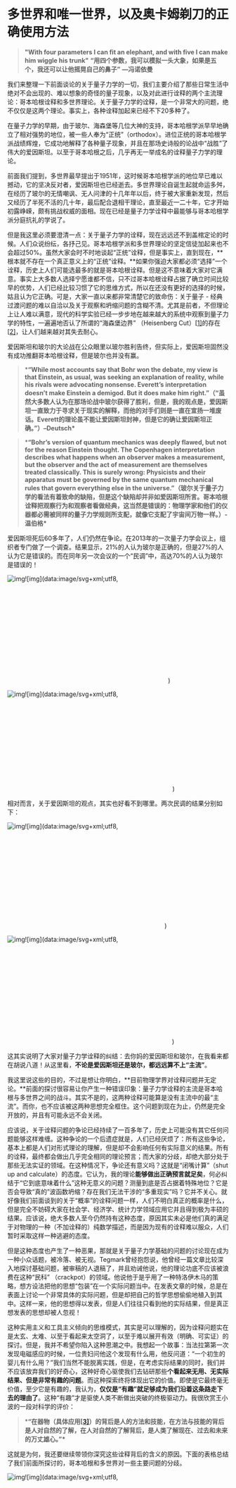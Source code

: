 

# 多世界和唯一世界，以及奥卡姆剃刀的正确使用方法



> **"With four parameters I can fit an elephant, and with five I can make him wiggle his trunk"** **“用四个参数，我可以模拟一头大象，如果是五个，我还可以让他摇晃自己的鼻子”** **—冯诺依曼**



我们来整理一下前面谈论的关于量子力学的一切，我们主要介绍了那些日常生活中绝对不会出现的、难以想象的奇怪的量子现象，以及对此进行诠释的两个主流理论：哥本哈根诠释和多世界理论。关于量子力学的诠释，是一个非常大的问题，绝不仅仅是这两个理论。事实上，各种诠释加起来已经不下20多种了。

在量子力学的早期，由于玻尔、海森堡等几位大神的支持，哥本哈根学派早早地确立了相对强势的地位，被一些人奉为“正统”（orthodox）。进位正统的哥本哈根学派战绩辉煌，它成功地解释了各种量子现象，并且在那场史诗般的论战中“战胜”了伟大的爱因斯坦。以至于哥本哈根之后，几乎再无一举成名的诠释量子力学的理论。

前面我们提到，多世界最早提出于1951年，这时候哥本哈根学派的地位早已难以撼动，它的坚决反对者，爱因斯坦也已经逝去。多世界理论自诞生起就命运多舛，在经历了玻尔的无情嘲讽、无人问津的十几年年以后，终于被大家重新发现，然后又经历了半死不活的几十年，最后配合退相干理论，直至最近一二十年，它才开始初露峥嵘，颇有挑战权威的面相。现在已经是量子力学诠释中最能够与哥本哈根学派分庭抗礼的学说了。

但是我这里必须要澄清一点：关于量子力学的诠释，现在远远还不到盖棺定论的时候。人们众说纷纭，各抒己见。哥本哈根学派和多世界理论的坚定信徒加起来也不会超过50%。虽然大家会时不时地谈起“正统”诠释，但是事实上，直到现在，**根本就不存在一个真正意义上的“正统”诠释。**如果你强迫大家都必须“选择”一个诠释，历史上人们可能选最多的就是哥本哈根诠释。但是这不意味着大家对它满意。事实上大多数人选择宁愿谁都不信，只不过哥本哈根诠释占据了确立时间比较早的优势，人们已经比较习惯了它的思维方式，所以在还没有更好的选择的时候，姑且认为它正确。可是，大家一直以来都非常清楚它的致命伤：关于量子 - 经典过渡问题的难以自洽以及关于观察和坍缩问题的含糊不清。尤其是前者，不但理论上让人难以满意，现代的科学实验已经一步步地在越来越大的系统中观察到量子力学的特性，一遍遍地否认了所谓的“海森堡边界” （Heisenberg Cut）[[1\]](https://zhuanlan.zhihu.com/write#_ftn1)的存在[[2\]](https://zhuanlan.zhihu.com/write#_ftn2)，让人们越来越对其失去耐心。

爱因斯坦和玻尔的大论战在公众眼里以玻尔胜利告终，但实际上，爱因斯坦固然没有成功推翻哥本哈根诠释，但是玻尔也并没有赢。

> ***“While most accounts say that Bohr won the debate, my view is that Einstein, as usual, was seeking an explanation of reality, while his rivals were advocating nonsense. Everett’s interpretation doesn’t make Einstein a demigod. But it does make him right.”（“虽然大多数人认为在那场论战中玻尔获得了胜利，但是，我的观点是，爱因斯坦一直致力于寻求关于现实的解释，而他的对手们则是一直在宣扬一堆废话。Everett的理论虽不能让爱因斯坦封神，但是它的确让爱因斯坦正确。”）–Deutsch\***



> ***“Bohr’s version of quantum mechanics was deeply flawed, but not for the reason Einstein thought. The Copenhagen interpretation describes what happens when an observer makes a measurement, but the observer and the act of measurement are themselves treated classically. This is surely wrong: Physicists and their apparatus must be governed by the same quantum mechanical rules that govern everything else in the universe.”（玻尔关于量子力学的看法有着致命的缺陷，但是这个缺陷却并非如爱因斯坦所言。哥本哈根诠释把观察行为和观察者看做经典，这当然是错误的：物理学家和他们的仪器都必需被同样的量子力学规则所支配，就像它支配了宇宙间万物一样。）- 温伯格\***

爱因斯坦死后60多年了，人们仍然在争论。在2013年的一次量子力学会议上，组织者专门做了一个调查。结果显示，21%的人认为玻尔是正确的，但是27%的人认为它是错误的。而在同年另一次会议的一个“民调”中，高达70%的人认为玻尔是错误的！

![img](_pics/多世界和唯一世界，以及奥卡姆剃刀的正确使用方法/v2-a9f1f156f857f8082defd312e9d3dd20_b.jpg)![img](data:image/svg+xml;utf8,<svg xmlns='http://www.w3.org/2000/svg' width='366' height='228'></svg>)

![img](_pics/多世界和唯一世界，以及奥卡姆剃刀的正确使用方法/v2-00d784c44641a7d98a640eab8a72267c_b.jpg)![img](data:image/svg+xml;utf8,<svg xmlns='http://www.w3.org/2000/svg' width='376' height='212'></svg>)

相对而言，关于爱因斯坦的观点，其实也好看不到哪里。两次民调的结果分别如下：

![img](_pics/多世界和唯一世界，以及奥卡姆剃刀的正确使用方法/v2-cc3b7506ef7b524bda970a2f2f02a7a4_b.jpg)![img](data:image/svg+xml;utf8,<svg xmlns='http://www.w3.org/2000/svg' width='358' height='223'></svg>)

![img](_pics/多世界和唯一世界，以及奥卡姆剃刀的正确使用方法/v2-55e0a6f601aa03343532ff0796870c25_b.jpg)![img](data:image/svg+xml;utf8,<svg xmlns='http://www.w3.org/2000/svg' width='375' height='229'></svg>)

这其实说明了大家对量子力学诠释的纠结：去你妈的爱因斯坦和玻尔，在我看来都在胡说八道！从这里看，**不论是爱因斯坦还是玻尔，都远远算不上“主流”**。

我这里说这些的目的，不过是想让你明白，**目前物理学界对诠释问题并无定论。**前面的探讨很容易让你产生一种错误印象：量子力学诠释的主流是哥本哈根与多世界之间的战斗。其实不是的，这两种诠释可能算是没有主流中的最“主流”。而你，也不应该被这两种思想完全框住。这个问题到现在为止，仍然是完全开放的，并且有可能永远不会关闭。

应该说，关于诠释问题的争论已经持续了一百多年了，历史上可能没有其它任何问题能够这样难缠。这种争论的一个后遗症就是，人们已经厌烦了：所有这些争论，基本上都是人们对形式理论的理解，但是却不会影响任何有实际意义的结果。所有的诠释，最终都会做出几乎完全相同的理论预言；而大家的分歧，却绝大部分处于那些无法实证的领域。在这种情况下，争论还有意义吗？这就是“闭嘴计算”（shut up and calculate）的态度。它认为，我的理论**能够做出正确预言就足矣**，何必纠结于“它到底意味着什么”这种无意义的问题？测量到底是否占据着特殊地位？它是否会导致“真的”波函数坍缩？存在我们无法干涉的“多重现实”吗？它并不关心。就好像我们前面谈到的关于“概率”的诠释问题一样，人们不明白真正的概率是什么，但是完全不妨碍大家在社会学、经济学、统计力学领域应用它并且得到极为丰硕的结果。应该说，绝大多数人至今仍然持有这种态度，原因其实未必是他们真的满足于对物理的一种（不加诠释的）纯数学描述，而是因为现有的诠释难以服众，人们暂时采取这样一种逃避的态度。

但是这种态度也产生了一种恶果，那就是关于量子力学基础的问题的讨论现在成为一种小众话题，被冷落、被无视。Tegmark曾经抱怨说，他曾经一篇文章比较深入地探讨基础问题，被审稿的人退稿了，并且劝诫他说，他的理论功底不应该被浪费在这种“民科” （crackpot）的领域。他说他于是乎用了一种特洛伊木马的策略，想方设法把他的思想“包装”在一个实际问题当中。在发表文章的时候，总是在表面上讨论一个非常具体的实际问题，但是却把自己的哲学思想偷偷地植入到其中。这样一来，他的思想得以发表，但是人们往往只看到他的实际结果，但是真正想发表的思想却被人忽视！

这种实用主义和工具主义倾向的思维模式，其实是可以理解的，因为诠释问题实在是太玄、太难、以至于看起来太空洞了，以至于难以展开有效（明确、可实证）的探讨。但是，我并不希望你陷入这种思潮之中。我想起一个故事：当法拉第第一次发现电磁感应的时候，一位贵妇问他这个发现有什么用，他反问道：“一个初生的婴儿有什么用？”我们当然不能脱离实践，但是，在考虑实际结果的同时，我们并不应该放弃我们的好奇心，这种好奇心驱使我们去钻研那些**个看起来无用、无实际结果、但是非常有趣的问题**。而这种探索终将体现出它的价值。即使是它最终毫无价值，至少它是有趣的，我认为，**仅仅是“有趣”就足够成为我们沿着这条路走下去的理由了**。这种“有趣”才是驱使人类不断做出突破的终极驱动力。我很欣赏王小波的一段对科学的评价：

> ***“在器物（具体应用[[3\]](https://zhuanlan.zhihu.com/write#_ftn3)）的背后是人的方法和技能，在方法与技能的背后是人对自然的了解，在人对自然的了解背后，是人类了解现在、过去和未来的万丈雄心。”\***

这就是为何，我还要继续带领你深究这些诠释背后的含义的原因。下面的表格总结了我们前面所探讨的，哥本哈根和多世界对一些主要问题的分歧。

![img](_pics/多世界和唯一世界，以及奥卡姆剃刀的正确使用方法/v2-1b51810888b5f219c17e0a3b16078804_b.jpg)![img](data:image/svg+xml;utf8,<svg xmlns='http://www.w3.org/2000/svg' width='1235' height='1630'></svg>)

首先，我先表明我的个人观点：在哥本哈根和多世界理论之间，我毫不犹豫地更喜欢多世界理论。不幸的是，在吃瓜群众、乃至于很多专业人士当中，**存在着大量的对多世界理论的误解。**例如Tegmark曾说道：

> "Everett's PHD thesis... everyone in physics has an opinion about and almost nobody has read"（Everett的博士论文，物理界的每个人都能对它指手画脚一番，但是几乎没有人真正读过他）

这些误解导致了很多对多世界理论不公平的抵触和批判，具体包括：

1、多世界理论太“玄”（absurd）啦！

2、多世界理论只是个诠释，不能提出独立于“正统”理论的可实证理论预言。

3、多世界理论过于复杂，提出了“多个互不相干的世界”，这些世界无法实证。为了避免“坍缩”而创造了近乎无穷多个宇宙，理论代价太大。



我现在对上面的批评来一一作出澄清。首先，我们先来看，多世界理论真的“太玄”了吗？

从上面的表格我们其实很容易看出，**多世界理论和哥本哈根诠释的主要分歧之一，就是对“客观现实”的看法**。哥本哈根的一个很主流的观点认为，现实只有被观察才能被称之为现实，在这个过程中，“观察”被赋予了一个极为特殊的使命：它造就了我们称之为“现实”的东西。现实从来就不是独立于观察者存在的“客观”的东西。这一点，和经典哲学流派中贝克莱大主教所说的**“存在就是被感知”**不谋而合。在哥本哈根诠释中，我们决定如何观察这个世界（位置还是动量？X方向的角动量还是Y方向的角动量？等等），就选择了波函数坍缩的基底 – 也就是说，选择了现实可能是什么而不可能是什么。这其实就把贝克莱的说法更加具体化了。

更进一步说，**就如前面我说多世界必然导致多意识一样，坍缩必然导致意识坍缩。**这一点哥本哈根学派小心翼翼地避免谈及，因而就把坍缩过程变得模糊不清，无比神秘。而冯诺依曼对细节的穷究却打开了这个潘多拉盒子：如果坍缩存在，那么它必然发生于意识介入的那一刻，否则别无解释。这就彻底地把“客观实在”给抛弃了。难道你觉得意识造就现实的说法不玄吗？更加“玄”的是，如果真的是意识造就现实，那么什么是意识？猫狗的意识算不算？乌龟甲鱼呢？草履虫呢？还有，在这个宇宙还没有意识生物存在之前，宇宙是否存在？第一个意识生物看了一眼这个世界，难道就导致了之前150亿年的宇宙成为现实？

如果我们再向前一步，对此的进一步细究就必然导致它最终会彻底否定波函数的现实意义：所谓的叠加态本身毫无意义，只是我们对世界运算的工具而已，是我们对世界的信念的叠加。这必然把它引向**唯心主义的极致**。

相比之下，多世界理论只不过是对“客观实在”做出了一个明确的肯定而已：实在是独立于观察存在的、它就是那个普适波函数。**如果我们承认独立于观察的客观实在、搭配上薛定谔方程的幺正演化，那么我们就必然要承认多世界这样的结论：**因为幺正演化保证了叠加态永远存在。而独立于观察的客观实在则要求波函数不会受到观察的影响，因而也就不会有观察导致的坍缩，所以叠加的现实永远不会消失。

在这里，观察不再是一个神秘的过程，它仅仅就是观察者与被观察系统之间的相互作用而已。观察者本身由量子构成，因而也是这个客观世界的一部分，观察结果并不单单由系统本身状态决定，而是观察这与被观察系统之间的相互作用决定：两者不可避免地进入纠缠状态，观察者的多重现实与被观察系统的多重现实相互关联，因而观察者永远不能跳出系统以独立的“鸟瞰”视角观察到所有的分支，而只能以“井娃”视角观察到诸多分支之一。这种以鸟瞰视角才能观察到的复杂的多分支现实，正是多世界理论的本体论：**多世界理论其实就是唯物主义的极致**。不但不玄，而且极其符合我们的哲学直觉。

唯物还是唯心，本身超出了自然科学讨论的范围。我们姑且认为它们在自然科学中的地位是同等的。即使是这样，为何我们会认为多世界理论比哥本哈根更玄呢？这本身毫无理由。也就是说，多世界理论至少不比哥本哈根理论更玄。

下图我列举了若干大佬的主要观点，上面的是哥本哈根阵营的，下面是多世界理论阵营的。

![img](_pics/多世界和唯一世界，以及奥卡姆剃刀的正确使用方法/v2-7373c092425abb0abc4fd5c01d623624_b.jpg)![img](data:image/svg+xml;utf8,<svg xmlns='http://www.w3.org/2000/svg' width='1257' height='1027'></svg>)

抛开本体论含义不谈，其实最让人不喜的是，在哥本哈根诠释的逻辑里面存在着非常别扭的地方：它对“波函数”是个什么看法？

1、 **如果说它认为波函数是现实的**，那么，哥本哈根诠释本身就无法避免多世界。因为还没有被观察的量子态没有发生坍缩，那么多重现实就一直存在：波函数实实在在地处于多重现实的叠加当中，和多世界理论别无二致。既然多重现实无法避免，那么何必强加一个坍缩假设呢？

2、 **如果它认为波函数不是现实的**，比如说，仅仅是人们虚构出来的计算工具，那么，我们等于在说，“看！这就是波函数，它不是现实存在的，但是它却能精确地告诉观察者实际的观测结果”那我们不禁要问，这么绕来绕去有意思吗？为什么我们就不能直接说，“波函数就是现实存在的”呢？既然波函数是理论中的核心概念，我们为何不能大大方方地承认它，反而非得要认为它不是现实 – 而它却能能代表现实？

**所以说，多世界理论不玄，至少与哥本哈根诠释相比一点都不玄**。



那么，我们再来看看第二个批评：多世界理论只是个诠释，而没有独立预言。事实上这并不正确。多世界理论与“正统”量子力学并不等价，它不仅仅是一个诠释，而是有着不同形式理论的物理理论。它没有坍缩假设，也没有玻恩规则的假设 – 这两者都是多世界理论的结论而不是前提。我们可以单独从多世界的形式理论出发而抛弃一切诠释，就可以重现“裸量子力学” （bare quantum mechanics）的一切预言。它的预言精度和范围一点都不比哥本哈根诠释来的少。**如果我们要以“没有独立预言”来攻击多世界理论，同样的逻辑我们也可以用来攻击哥本哈根理论，**因为它与多世界理论相比，也同样“没有独立预言”。

事实上，多世界理论的支持者们一直在致力于寻求独属于它自己的独立预言。其中Deutsch曾经提出过一个复杂的、具有自主意识的、可逆的人工智能代替人类观察者来做观察实验，然后再逆向消除“坍缩”的实验，来区别多世界理论。但是这在我个人看来并不是很有道理。因为哥本哈根诠释非常狡猾地逃避了对“观察”的准确定义 – 冯诺依曼的意识坍缩除外 – 那么，即使是这个人工智能观察了系统，又可逆地消除了“坍缩”，同样不能证伪哥本哈根，因为它可以不承认这是个有效的观察行为。并且，一切实验结果最终都必需要由“我”来诠释，但是在我个人看来，所有涉及自我意识的过程都必需涉及退相干 – 退相干是自我意识产生的前提。原因很简单，没有退相干就意味着整个宇宙不存在子系统的划分，也就不存在“物我”的分别。没有物我之分，何来“自我意识”？而如果退相干不可避免，那么理论上就无法区分多世界和坍缩。

事实上，如果不是因为哥本哈根诠释对“观察”定义的模糊性，它可能早就已经被实验证伪了：延时选择的量子擦除实验就是一个实锤的证伪。光子先被反光镜“观察”，然后又被分光镜把观察结果“擦除”掉，最终得到了干涉结果 – 坍缩被逆转了。当然，哥本哈根的支持者是不承认这个结果的，因为他们可以否认反光镜是个观察仪器。或者说，按照海森堡的说法，观察是“实验结果不可逆地记录下来”。那么什么叫“不可逆记录”？记录在反光镜可以被棱镜擦除，记录在硬盘上同样也可以被擦除，记录在纸面上也可以被撕毁。说到底，只有被“我”观察后，记录在我的记忆中，才是不可逆的记录 – 那么我们就回到了冯诺依曼的意识坍缩了。这就是为何我说，**坍缩必然导致意识坍缩。**而相对温和的哥本哈根诠释又不愿意陷入讨论意识坍缩的泥潭中去，那么**这种对“观察”定义的模糊性，就成了一种非常耍流氓的手法：它的诠释具有任意性**，人们可以根据结果任意地进行有利于自己的解释 – 它根本就是不可证伪的。或者说，这根本就是一种**循环论证**：首先定义观察为不可逆的，然后论证坍缩是不可逆的。

当然，有另外一种方法 – 真实但是毫无可操作性 – 可以实证多世界和坍缩，那就是**量子自杀**。

量子自杀是一个类似于薛定谔猫的思想实验。假设我们把薛定谔猫从盒子里拿出来，然后很残忍地把一个人，小明，放进去，然后来观察小明的生死。为了减轻小明可能的痛苦，我们把毒气瓶换成一把手枪，对着他的脑袋。开启这把手枪的是一个50%/50%的量子事件，比如说，一个粒子的自旋态。如果这个粒子自旋向上，则手枪发射，小明悲惨地被爆头；如果粒子自旋向下，则只放空枪，没有子弹，小明只是被吓个半死。那么实验结果是什么呢？

按照哥本哈根诠释，量子事件发生，然后触发手枪，此时手枪处在“有子弹”和“没有子弹”的叠加态。小明的观察立即导致这种叠加态的坍缩，使得其中一种状态保留，另一种状态消失。他有50%的概率爆头，50%的概率只是被吓尿。如果我们一次次地重复这个实验，那么小明的观察必然会一次次地坍缩掉手枪的状态，然后最终几乎必死无疑。

而按照多世界理论，同样的事情发生时，手枪的叠加态并没有坍缩，在一个世界里，小明必然被爆头，而在另一个世界里，小明必然活下来。我们作为外部的观察者，与整个手枪+小明的世界纠缠在一起，一个我们的版本进入活小明的世界，另一个版本进入死小明的世界。从主观上我们认为，小明有50%的概率爆头，50%的概率只是被吓尿。这和哥本哈根诠释是一致的。但是，从小明的视角来看，他自己的一个版本死掉，而另一个版本活着：一个版本意识消散，而另一个版本继承了他的全部记忆幸存下来。对他而言，死掉的那个版本毫无意义。而总是有一个版本可以继承他的全部思想活下来。从主观概率上讲，他会发现自己活下来的概率为100%。不论实验重复多少次，他总是会发现那把枪是在放空枪。那么，不用多少次，如果他连续10次幸存，他基本上就可以认定，多世界理论是正确的。

这个实验就明确地区分出了多世界理论和哥本哈根诠释的不同。但是我们却没有任何办法来操作这个实验。首先我们需要一个大无畏的实验志愿者，冒着必死的危险来做这个实验；其次，即使是他幸存了100轮实验后，也只有他自己知道多世界是正确的，我们作为外部的观察者，则几乎必然发现他早已经死掉了。可怜的小明没有任何办法，穿越到那2^100个平行世界中去告诉那里面悲伤的我们，他其实还活着！

这个实验思路清奇，角度刁钻，但是毫无用处，除非你自己亲自下场去做这个实验 -- 但是为了无数个世界中你无数的父母家人，我劝你还是放弃为好。

那么到此为止，我们姑且认为多世界和哥本哈根所能做出的理论预言完全一致而毫无分别。但是谁知道随着科学和技术的发展，后面有没有可能打破这个僵局呢？

这里我想说的是，即使是多世界理论和哥本哈根理论没有任何可实证的判决来加以区分（我们姑且放过哥本哈根诠释中观察过程的不可证伪性），仍然是多世界理论要远远优越于哥本哈根理论。这就是我对第三个批判的态度。

这种批评是这样的：为了消除一个“坍缩”过程，多世界理论引入了近乎无穷多个平行的世界，而这些世界之间有毫无关联，完全无法相互感知，因而它就是完全**无法证伪**的。那么根据奥卡姆剃刀原理，这种不可证伪的概念就必须被剃刀剔除：它是完全冗余的东西。

我说，这是对奥卡姆剃刀原理的误用。**真正的奥卡姆剃刀不是这样来用的，**这样它只能割伤自己。而事实上，如果我们正确使用这个剃刀，我们会发现，应该被剔除的，恰恰是哥本哈根诠释。

奥卡姆剃刀原理是这样说的：如果两个理论做出完全相同的预言，那么，那个**引入假设更简**的理论更加优越。而不是说那个**预言更简**的理论更加优越。

奥卡姆剃刀原理非常符合人们对于自然科学的美学信念。狄拉克就非常简单粗暴地认为，越简单的理论就越美妙，而越美的理论就越符合现实。这真的就是一种信仰。

> "A theory with mathematical beauty is more likely to be correct than an ugly one that fits same experimental data"(如果符合同样的实验数据，那么一个具有数学美感的理论，相比于一个丑陋的理论，更可能是正确的。）- 狄拉克

还记得我们前面在[2、精致冰冷的还原论](http://zhuanlan.zhihu.com/p/28526739) 中举的两个例子：围棋和美式足球吗？简单即为美，这几乎是所有科学家的共识。

抛开它信仰的部分，人们实际上可以通过贝叶斯概率理论来证明奥卡姆剃刀原理。我这里无意重复这个证明过程，只是说一下它的结论：如果有两个理论T1和T2，其中T1所包含的假设少于T2，那么如果两个理论在满足相同的试验结论数据集C的前提下：

$\frac{P\left( T_1|C \right)}{P\left( T_2|C \right)}>1$

也就是说，**引入假设更少的理论（T1）其为真的概率大于引入假设更多的理论。**

这一点我们可以通过更加直观的说法来说明。由于T1所包含的假设少于T2，而两者预言完全相同，那么我们完全可以在T1上面附加一些假设，使其假设数与T2相等，从而取得比T2更加具体的预言。而更加具体的预言当然可信度要高于模糊的预言。

那么，你一定很敏锐地铺捉到这里的关键点了：**更简单的理论是那些假设更简的理论，而不是预言更简的理论。**请注意，多世界理论中，“存在多重现实”这个论断是个结论，而不是假设。事实上多世界理论的假设极少，我们可以从上面的表格中就可以看到。它与哥本哈根诠释相比，至少消除了坍缩假设和玻恩规则假设（后者尚有争议）。多世界理论中只有一个唯一的规则就是薛定谔方程，基于此多世界理论预言了不可证伪的平行世界。so what，它是理论的自然结论，虽然无法实证，但是人们完全可以通过对理论假设的判断来判断这些结论的真实性。但是哥本哈根诠释中，不同的领域（经典、量子）遵循两套不同的规则，不同的过程（U过程、R过程）遵循两套不同的规则，而且坍缩和玻恩规则都是基本假设，除去直接实锤之外是不可置疑的。因而它显然是一个更加复杂的理论。

**那么，谁该被剃刀砍掉，还不是一目了然了吗？**

但是这里我还要再给哥本哈根诠释补一刀：即使我们只看结论，仍然是多世界理论的预言更加简洁。

什么？！你可能跳起来说，预言了无数个世界，怎么可能比预言单个世界更简呢？

先别急。听我细细道来。我先举一个例子，描述所有的自然数更简，还是描述单个自然数更简？

这个似乎是一个傻瓜问题，你一定会怀疑，里面莫非隐藏了什么套路？没错，你的怀疑是正确的。我这里给出的答案违反你的常识：描述所有的自然数更简。为什么呢？记得我吗前面讲到的自然数的定义吗（[题外话、自然数的正确打开方式](http://zhuanlan.zhihu.com/p/28595534)）？那么所有的自然数，我们可以用冯诺依曼的集合来描述如下：

0={}；

1={{}}={0}

i={0,1，……，i-1}

我们只需要定义一个起点，0，然后再定义一个递归规则，就把所有的自然数集给描述出来了。然而如果我们直接用阿拉伯数字来描述任意一个自然数，绝大多数情况会比上述描述更加复杂：它会耗掉更多的字节。更不用说，在我们定义自然数集之前，是无法用阿拉伯数字来描述单个自然数的。

你是不是有一点明白了？多世界所预言的多个世界，其实并不需要我们对其一一描述，而只是描述一个普适波函数就可以了：每一个世界，都是普适波函数在某个“方向上”看到的投影。我们前面一再强调的说，**从鸟瞰的角度上看，世界从来就没有分裂，它一直就是一个统一的整体，**就是这个道理。而具体每个世界，其实是退相干选择出来的偏好基上的投影，而整个退相干过程，是通过普适波函数的运算和相互作用的性质直接得到的。

而对于哥本哈根诠释呢？它所预言的，包括了几个部分：1、整个波函数；2、所有的本征态；3、在每个本征态上坍缩的概率。

那么，这个预言谁更简呢？

从根本上说，多世界理论的预言，是整个高维希尔伯特空间的结构，而哥本哈根诠释预言的，是这种结构中的某一个分支。



至此，我想我已经从多个角度阐述了为何多世界理论相比哥本哈根理论更加优美、简洁、明确、自洽了。有人说，**多世界理论才是“标准的”量子力学，而哥本哈根理论则是附加了“唯一世界诠释”的量子力学，**深得我心。但是这里我想说的是，这并不是我更加喜欢这个理论的最主要原因。这个最主要的原因就是：**多世界理论打开了一个大门**，使我们有了更加广阔的可能性。

哥本哈根诠释是从经验出发，把自己局限于经验的范围以内，对经验以外的，全部斥之为无意义而拒绝讨论。而多世界理论则从原理出发，以理论简洁和逻辑自洽为更高的追求，而对它所预言的我们经验之外的东西持开放态度，得到的看似荒谬，却逻辑严谨的结论。没错，未来我们也会有可能会发现这些结论根本就是错误的，但是至少，它并不局限于我们的现有经验，有着更大的格局。

试想，以经验出发的理论，诸如地心说、唯能论、绝对时空，如果它们当初压制了那些看似荒谬、但是从原理出发水到渠成的理论诸如日心说、分子理论、相对论等等，我们的世界现在会是如何呢？**实证是自然科学的第一原则，但是如果我们遵循强实证主义而拒绝讨论现有实证范围以外的可能性，则终将扼杀人类探索自然的终极动力。**

我读到一篇文章中有一段文字打动了我，虽然以我的孤陋寡闻，我以前并没有听说过这个作者，在这个大佬云集的时代他可能确实也是一个名不见经传的人物，但是我愿意在最后，以如下的引文结束本章：

> “Our work might be brushed aside with comments like: “Quantum mechanics works. So there must be some fault in your argument. Why waste time to sort it out when there are so many fascinating things to be done?” However, Einstein would definitely disagree with such comments. Pursuing the truth is not a waste of time in any sense. The Copenhagen interpretation actually closed the door of exploring the reality behind quantum mechanics, though Einstein had tried to keep the door open.”
> “我们的工作可能被冠以这样的评论而被扔进垃圾桶，‘量子力学是有效的，你的论点肯定有某些错误，有这么多有意义的事情可做，为何要浪费时间来给量子力学挑刺呢？’但是，爱因斯坦肯定不会同意这种论调。在任何情况下，寻求真理都绝非浪费时间。**哥本哈根诠释实际上把我们探寻量子力学背后的真实世界的大门给关上了，但是爱因斯坦却终其一生努力使这扇大门敞开。**”
> \- Guang-Liang Li



------

[[1\]](https://zhuanlan.zhihu.com/write#_ftnref1) “海森堡边界”（Heisenberg Cut）认为，在观察者/观察仪器与被观察系统之间，存在着一种界限，在界限的上面，观察者一边，我们需要应用经典处理方法；而在下面，量子系统的一边，我们需要应用量子力学。海森堡说：“In this situation it follows automatically that, in a mathematical treatment of the process, a dividing line must be drawn between, on the one hand, the apparatus …, and on the other hand, the physical systems we wish to investigate.”(“在这种情况下我们自然而然地得到，对这种过程的数学处理中，必须要划一道分界线。一边是观测仪器……，另一边是我们想要观测的物理系统。”)



[[2\]](https://zhuanlan.zhihu.com/write#_ftnref2)例如就在今年，人们已经可以在宏观的铝箔（肉眼可见的15微米）上实现了量子纠缠。



[[3\]](https://zhuanlan.zhihu.com/write#_ftnref3) 括弧内是我自己添加的说明









编辑于 2018-05-09 09:58


